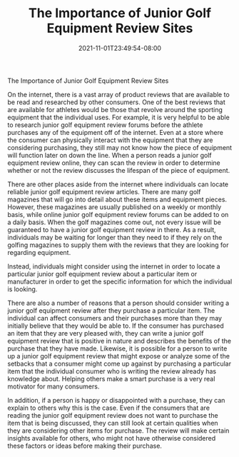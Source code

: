 ﻿---
title: "The Importance of Junior Golf Equipment Review Sites"
date: 2021-11-01T23:49:54-08:00
description: "junior golf Tips for Web Success"
featured_image: "/images/junior golf.jpg"
tags: ["junior golf"]
---

The Importance of Junior Golf Equipment Review Sites

On the internet, there is a vast array of product reviews that are available to be read and researched by other consumers.  One of the best reviews that are available for athletes would be those that revolve around the sporting equipment that the individual uses.  For example, it is very helpful to be able to research junior golf equipment review forums before the athlete purchases any of the equipment off of the internet.  Even at a store where the consumer can physically interact with the equipment that they are considering purchasing, they still may not know how the piece of equipment will function later on down the line.  When a person reads a junior golf equipment review online, they can scan the review in order to determine whether or not the review discusses the lifespan of the piece of equipment.

There are other places aside from the internet where individuals can locate reliable junior golf equipment review articles.  There are many golf magazines that will go into detail about these items and equipment pieces.  However, these magazines are usually published on a weekly or monthly basis, while online junior golf equipment review forums can be added to on a daily basis.  When the golf magazines come out, not every issue will be guaranteed to have a junior golf equipment review in there.  As a result, individuals may be waiting for longer than they need to if they rely on the golfing magazines to supply them with the reviews that they are looking for regarding equipment.

Instead, individuals might consider using the internet in order to locate a particular junior golf equipment review about a particular item or manufacturer in order to get the specific information for which the individual is looking.

There are also a number of reasons that a person should consider writing a junior golf equipment review after they purchase a particular item.  The individual can affect consumers and their purchases more than they may initially believe that they would be able to.  If the consumer has purchased an item that they are very pleased with, they can write a junior golf equipment review that is positive in nature and describes the benefits of the purchase that they have made.  Likewise, it is possible for a person to write up a junior golf equipment review that might expose or analyze some of the setbacks that a consumer might come up against by purchasing a particular item that the individual consumer who is writing the review already has knowledge about.  Helping others make a smart purchase is a very real motivator for many consumers.

In addition, if a person is happy or disappointed with a purchase, they can explain to others why this is the case.  Even if the consumers that are reading the junior golf equipment review does not want to purchase the item that is being discussed, they can still look at certain qualities when they are considering other items for purchase.  The review will make certain insights available for others, who might not have otherwise considered these factors or ideas before making their purchase.
	
